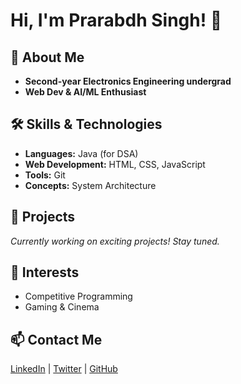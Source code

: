 # Hi, I'm Prarabdh Singh! 🚀

## 🚀 About Me

- **Second-year Electronics Engineering undergrad**
- **Web Dev & AI/ML Enthusiast**

## 🛠 Skills & Technologies

- **Languages:** Java (for DSA)
- **Web Development:** HTML, CSS, JavaScript
- **Tools:** Git
- **Concepts:** System Architecture

## 📌 Projects

*Currently working on exciting projects! Stay tuned.*

## 🎯 Interests

- Competitive Programming
- Gaming & Cinema

## 📫 Contact Me

[LinkedIn](#) | [Twitter](#) | [GitHub](https://github.com/co-prarabdh)


<!---
Co-prarabdh/Co-prarabdh is a ✨ special ✨ repository because its `README.md` (this file) appears on your GitHub profile.
You can click the Preview link to take a look at your changes.
--->
